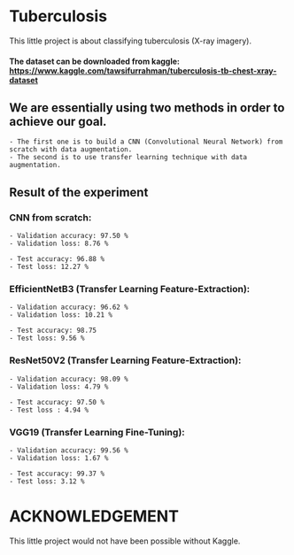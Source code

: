# Tuberculosis
This little project is about classifying tuberculosis (X-ray imagery).

#### The dataset can be downloaded from kaggle: https://www.kaggle.com/tawsifurrahman/tuberculosis-tb-chest-xray-dataset

## We are essentially using two methods in order to achieve our goal.
    - The first one is to build a CNN (Convolutional Neural Network) from scratch with data augmentation.
    - The second is to use transfer learning technique with data augmentation.

## Result of the experiment
### CNN from scratch:
    - Validation accuracy: 97.50 %
    - Validation loss: 8.76 %
    
    - Test accuracy: 96.88 %
    - Test loss: 12.27 %
    
### EfficientNetB3 (Transfer Learning Feature-Extraction):
    - Validation accuracy: 96.62 %
    - Validation loss: 10.21 %
    
    - Test accuracy: 98.75
    - Test loss: 9.56 %
    
### ResNet50V2 (Transfer Learning Feature-Extraction):
    - Validation accuracy: 98.09 %
    - Validation loss: 4.79 %

    - Test accuracy: 97.50 %
    - Test loss : 4.94 %

### VGG19 (Transfer Learning Fine-Tuning):
    - Validation accuracy: 99.56 %
    - Validation loss: 1.67 %
    
    - Test accuracy: 99.37 %
    - Test loss: 3.12 %
    
# ACKNOWLEDGEMENT
This little project would not have been possible without Kaggle.
